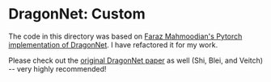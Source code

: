 # DragonNet: Custom

The code in this directory was based on [Faraz Mahmoodian's Pytorch implementation of DragonNet](https://github.com/farazmah/dragonnet-pytorch). I have refactored it for my work.  

Please check out the [original DragonNet paper](https://proceedings.neurips.cc/paper/2019/hash/8fb5f8be2aa9d6c64a04e3ab9f63feee-Abstract.html) as well (Shi, Blei, and Veitch) -- very highly recommended!
